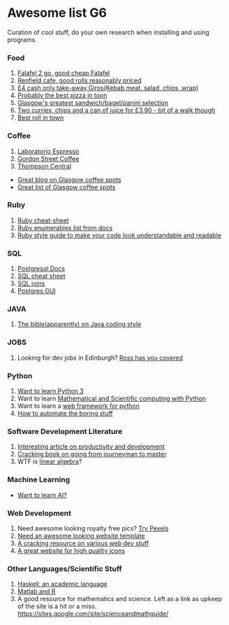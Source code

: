 # Awesome list G6
Curation of cool stuff, do your own research when installing and using programs.

### Food
1. [Falafel 2 go, good cheap Falafel](https://goo.gl/maps/v1Hq49XDpam)
2. [Renfield cafe, good rolls reasonably priced](https://goo.gl/maps/mgvVtcmNuK12)
3. [£4 cash only take-away Giros(Kebab meat, salad, chips, wrap)](https://goo.gl/maps/JL9BLzAWSQE2)
4. [Probably the best pizza in toon](https://goo.gl/maps/ynD687Vqyux)
5. [Glasgow's greatest sandwich/bagel/panini selection](https://goo.gl/maps/uMnuvkjgEps)
6. [Two curries, chips and a can of juice for £3.90 - bit of a walk though](https://goo.gl/maps/3vTjCjwPiey)
7. [Best roll in town](https://www.youtube.com/watch?v=dQw4w9WgXcQ)

### Coffee
1. [Laboratorio Espresso](https://goo.gl/maps/jLJT6tcYNyN2)
2. [Gordon Street Coffee](https://goo.gl/maps/uFhiyxmkFbz)
3. [Thompson Central](https://goo.gl/maps/1pXXguy89w22)
* [Great blog on Glasgow coffee spots](http://cupsof5.com/2018/05/19/the-glasgow-coffee-power-rankings-may-18/)
* [Great list of Glasgow coffee spots](https://europeancoffeetrip.com/top-ten-cafes-of-glasgow/)

### Ruby
1. [Ruby cheat-sheet](http://overapi.com/ruby)
2. [Ruby enumerables list from docs](https://ruby-doc.org/core-2.5.1/Enumerable.html)
3. [Ruby style guide to make your code look understandable and readable](https://github.com/bbatsov/ruby-style-guide#naming)

### SQL
1. [Postgresql Docs](https://www.postgresql.org/docs/10/static/index.html)
2. [SQL cheat sheet](http://www.cheat-sheets.org/sites/sql.su/)
3. [SQL joins](https://files.slack.com/files-pri/T0TN401HD-FAZG34JLA/visual_sql_joins_orig.jpg)
4. [Postgres GUI](http://www.psequel.com/)

### JAVA
1. [The bible(apparently) on Java coding style](http://www.oracle.com/technetwork/java/codeconventions-150003.pdf)

### JOBS
1. Looking for dev jobs in Edinburgh? [Ross has you covered](https://gist.github.com/rossghill/3aceb0b18c2efa097538594ef277df21)

### Python
1. [Want to learn Python 3](https://docs.python.org/3/tutorial/)
2. Want to learn [Mathematical and Scientific computing with Python](https://www.scipy.org/getting-started.html)
3. Want to learn a [web framework for python](http://www.tangowithdjango.com/)
4. [How to automate the boring stuff](https://automatetheboringstuff.com/#toc)

### Software Development Literature
1. [Interesting article on productivity and development](http://www.cs.nott.ac.uk/~pszcah/G51ISS/Documents/NoSilverBullet.html)
2. [Cracking book on going from journeyman to master](https://www.nceclusters.no/globalassets/filer/nce/diverse/the-pragmatic-programmer.pdf)
3. WTF is [linear algebra](http://www.math.nagoya-u.ac.jp/~richard/teaching/f2014/Lin_alg_Lang.pdf)?

### Machine Learning
* [Want to learn AI?](http://www.fast.ai/)

### Web Development
1. Need awesome looking royalty free pics? [Try Pexels](https://www.pexels.com/)
2. [Need an awesome looking website template](https://getbootstrap.com/)
3. [A cracking resource on various web dev stuff](https://www.w3schools.com/)
4. [A great website for high quality icons](https://jam-icons.com/)


### Other Languages/Scientific Stuff
1. [Haskell: an academic language](http://learnyouahaskell.com/introduction)
2. [Matlab and R](https://software-carpentry.org/lessons/)
3. A good resource for mathematics and science. Left as a link as upkeep of the site is a hit or a miss.  https://sites.google.com/site/scienceandmathguide/
